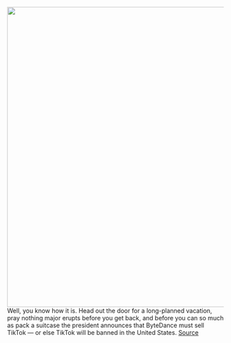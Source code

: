 <img src='https://cdn.vox-cdn.com/thumbor/W6rq1fCkQ2PJHKS0fU5KMNZB52k=/0x0:2040x1360/1200x800/filters:focal(857x517:1183x843)/cdn.vox-cdn.com/uploads/chorus_image/image/67218819/acastro_200713_1777_tikTok_0001.0.5.jpg' width='700px' /><br/>
Well, you know how it is. Head out the door for a long-planned vacation, pray nothing major erupts before you get back, and before you can so much as pack a suitcase the president announces that ByteDance must sell TikTok — or else TikTok will be banned in the United States.
<a href='https://www.theverge.com/interface/2020/8/18/21372087/tiktok-sale-ramifications-splinternet-china-trump'> Source <a/>